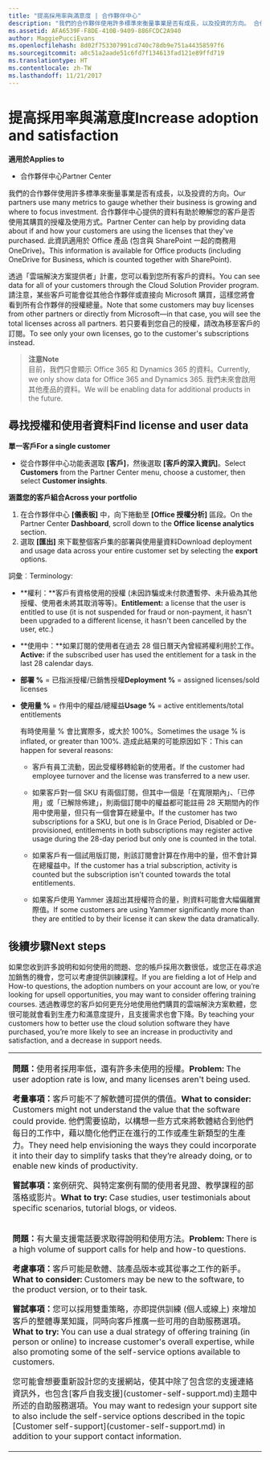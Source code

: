 ```yaml
---
title: "提高採用率與滿意度 | 合作夥伴中心"
description: "我們的合作夥伴使用許多標準來衡量事業是否有成長，以及投資的方向。 合作夥伴中心提供的資料有助於瞭解您的客戶是否使用其購買的授權及使用方式。"
ms.assetid: AFA6539F-F8DE-410B-9409-886FCDC2A940
author: MaggiePucciEvans
ms.openlocfilehash: 8d02f753307991cd740c78db9e751a44358597f6
ms.sourcegitcommit: a8c51a2aade51c6fd7f134613fad121e89ffd719
ms.translationtype: HT
ms.contentlocale: zh-TW
ms.lasthandoff: 11/21/2017
---
```

# <a name="increase-adoption-and-satisfaction"></a><span data-ttu-id="fe13a-104">提高採用率與滿意度</span><span class="sxs-lookup"><span data-stu-id="fe13a-104">Increase adoption and satisfaction</span></span>

**<span data-ttu-id="fe13a-105">適用於</span><span class="sxs-lookup"><span data-stu-id="fe13a-105">Applies to</span></span>**

-  <span data-ttu-id="fe13a-106">合作夥伴中心</span><span class="sxs-lookup"><span data-stu-id="fe13a-106">Partner Center</span></span>

<span data-ttu-id="fe13a-107">我們的合作夥伴使用許多標準來衡量事業是否有成長，以及投資的方向。</span><span class="sxs-lookup"><span data-stu-id="fe13a-107">Our partners use many metrics to gauge whether their business is growing and where to focus investment.</span></span> <span data-ttu-id="fe13a-108">合作夥伴中心提供的資料有助於瞭解您的客戶是否使用其購買的授權及使用方式。</span><span class="sxs-lookup"><span data-stu-id="fe13a-108">Partner Center can help by providing data about if and how your customers are using the licenses that they've purchased.</span></span> <span data-ttu-id="fe13a-109">此資訊適用於 Office 產品 (包含與 SharePoint 一起的商務用 OneDrive)。</span><span class="sxs-lookup"><span data-stu-id="fe13a-109">This information is available for Office products (including OneDrive for Business, which is counted together with SharePoint).</span></span>

<span data-ttu-id="fe13a-110">透過「雲端解決方案提供者」計畫，您可以看到您所有客戶的資料。</span><span class="sxs-lookup"><span data-stu-id="fe13a-110">You can see data for all of your customers through the Cloud Solution Provider program.</span></span> <span data-ttu-id="fe13a-111">請注意，某些客戶可能會從其他合作夥伴或直接向 Microsoft 購買，這樣您將會看到所有合作夥伴的授權總量。</span><span class="sxs-lookup"><span data-stu-id="fe13a-111">Note that some customers may buy licenses from other partners or directly from Microsoft—in that case, you will see the total licenses across all partners.</span></span> <span data-ttu-id="fe13a-112">若只要看到您自己的授權，請改為移至客戶的訂閱。</span><span class="sxs-lookup"><span data-stu-id="fe13a-112">To see only your own licenses, go to the customer's subscriptions instead.</span></span>

>**<span data-ttu-id="fe13a-113">注意</span><span class="sxs-lookup"><span data-stu-id="fe13a-113">Note</span></span>**<br> <span data-ttu-id="fe13a-114">目前，我們只會顯示 Office 365 和 Dynamics 365 的資料。</span><span class="sxs-lookup"><span data-stu-id="fe13a-114">Currently, we only show data for Office 365 and Dynamics 365.</span></span> <span data-ttu-id="fe13a-115">我們未來會啟用其他產品的資料。</span><span class="sxs-lookup"><span data-stu-id="fe13a-115">We will be enabling data for additional products in the future.</span></span>

## <a name="find-license-and-user-data"></a><span data-ttu-id="fe13a-116">尋找授權和使用者資料</span><span class="sxs-lookup"><span data-stu-id="fe13a-116">Find license and user data</span></span>


**<span data-ttu-id="fe13a-117">單一客戶</span><span class="sxs-lookup"><span data-stu-id="fe13a-117">For a single customer</span></span>**

-   <span data-ttu-id="fe13a-118">從合作夥伴中心功能表選取 **\[客戶\]**，然後選取 **\[客戶的深入資訊\]**。</span><span class="sxs-lookup"><span data-stu-id="fe13a-118">Select **Customers** from the Partner Center menu, choose a customer, then select **Customer insights**.</span></span>

**<span data-ttu-id="fe13a-119">涵蓋您的客戶組合</span><span class="sxs-lookup"><span data-stu-id="fe13a-119">Across your portfolio</span></span>**

1.  <span data-ttu-id="fe13a-120">在合作夥伴中心 **\[儀表板\]** 中，向下捲動至 **\[Office 授權分析\]** 區段。</span><span class="sxs-lookup"><span data-stu-id="fe13a-120">On the Partner Center **Dashboard**, scroll down to the **Office license analytics** section.</span></span>
2.  <span data-ttu-id="fe13a-121">選取 **\[匯出\]** 來下載整個客戶集的部署與使用量資料</span><span class="sxs-lookup"><span data-stu-id="fe13a-121">Download deployment and usage data across your entire customer set by selecting the **export** options.</span></span>

<span data-ttu-id="fe13a-122">詞彙︰</span><span class="sxs-lookup"><span data-stu-id="fe13a-122">Terminology:</span></span>

-   <span data-ttu-id="fe13a-123">**權利：**客戶有資格使用的授權 (未因詐騙或未付款遭暫停、未升級為其他授權、使用者未將其取消等等)。</span><span class="sxs-lookup"><span data-stu-id="fe13a-123">**Entitlement:** a license that the user is entitled to use (it is not suspended for fraud or non-payment, it hasn't been upgraded to a different license, it hasn't been cancelled by the user, etc.)</span></span>

-   <span data-ttu-id="fe13a-124">**使用中：**如果訂閱的使用者在過去 28 個日曆天內曾經將權利用於工作。</span><span class="sxs-lookup"><span data-stu-id="fe13a-124">**Active:** if the subscribed user has used the entitlement for a task in the last 28 calendar days.</span></span>

-   <span data-ttu-id="fe13a-125">**部署 %** = 已指派授權/已銷售授權</span><span class="sxs-lookup"><span data-stu-id="fe13a-125">**Deployment %** = assigned licenses/sold licenses</span></span>

-   <span data-ttu-id="fe13a-126">**使用量 %** = 作用中的權益/總權益</span><span class="sxs-lookup"><span data-stu-id="fe13a-126">**Usage %** = active entitlements/total entitlements</span></span>

    <span data-ttu-id="fe13a-127">有時使用量 % 會比實際多，或大於 100%。</span><span class="sxs-lookup"><span data-stu-id="fe13a-127">Sometimes the usage % is inflated, or greater than 100%.</span></span> <span data-ttu-id="fe13a-128">造成此結果的可能原因如下：</span><span class="sxs-lookup"><span data-stu-id="fe13a-128">This can happen for several reasons:</span></span>

    -   <span data-ttu-id="fe13a-129">客戶有員工流動，因此受權移轉給新的使用者。</span><span class="sxs-lookup"><span data-stu-id="fe13a-129">If the customer had employee turnover and the license was transferred to a new user.</span></span>

    -   <span data-ttu-id="fe13a-130">如果客戶對一個 SKU 有兩個訂閱，但其中一個是「在寬限期內」、「已停用」或「已解除佈建」，則兩個訂閱中的權益都可能註冊 28 天期間內的作用中使用量，但只有一個會算在總量中。</span><span class="sxs-lookup"><span data-stu-id="fe13a-130">If the customer has two subscriptions for a SKU, but one is In Grace Period, Disabled or De-provisioned, entitlements in both subscriptions may register active usage during the 28-day period but only one is counted in the total.</span></span>

    -   <span data-ttu-id="fe13a-131">如果客戶有一個試用版訂閱，則該訂閱會計算在作用中的量，但不會計算在總權益中。</span><span class="sxs-lookup"><span data-stu-id="fe13a-131">If the customer has a trial subscription, activity is counted but the subscription isn't counted towards the total entitlements.</span></span>

    -   <span data-ttu-id="fe13a-132">如果客戶使用 Yammer 遠超出其授權符合的量，則資料可能會大幅偏離實際值。</span><span class="sxs-lookup"><span data-stu-id="fe13a-132">If some customers are using Yammer significantly more than they are entitled to by their license it can skew the data dramatically.</span></span>

## <a name="next-steps"></a><span data-ttu-id="fe13a-133">後續步驟</span><span class="sxs-lookup"><span data-stu-id="fe13a-133">Next steps</span></span>


<span data-ttu-id="fe13a-134">如果您收到許多說明和如何使用的問題、您的帳戶採用次數很低，或您正在尋求追加銷售的機會，您可以考慮提供訓練課程。</span><span class="sxs-lookup"><span data-stu-id="fe13a-134">If you are fielding a lot of Help and How-to questions, the adoption numbers on your account are low, or you’re looking for upsell opportunities, you may want to consider offering training courses.</span></span> <span data-ttu-id="fe13a-135">透過教導您的客戶如何更充分地使用他們購買的雲端解決方案軟體，您很可能就會看到生產力和滿意度提升，且支援需求也會下降。</span><span class="sxs-lookup"><span data-stu-id="fe13a-135">By teaching your customers how to better use the cloud solution software they have purchased, you’re more likely to see an increase in productivity and satisfaction, and a decrease in support needs.</span></span>

<table>
<colgroup>
<col width="100%" />
</colgroup>
<tbody>
<tr class="odd">
<td><p><span data-ttu-id="fe13a-136"><strong>問題：</strong>使用者採用率低，還有許多未使用的授權。</span><span class="sxs-lookup"><span data-stu-id="fe13a-136"><strong>Problem:</strong> The user adoption rate is low, and many licenses aren't being used.</span></span></p>
<p><span data-ttu-id="fe13a-137"><strong>考量事項：</strong>客戶可能不了解軟體可提供的價值。</span><span class="sxs-lookup"><span data-stu-id="fe13a-137"><strong>What to consider:</strong> Customers might not understand the value that the software could provide.</span></span> <span data-ttu-id="fe13a-138">他們需要協助，以構想一些方式來將軟體結合到他們每日的工作中，藉以簡化他們正在進行的工作或產生新類型的生產力。</span><span class="sxs-lookup"><span data-stu-id="fe13a-138">They need help envisioning the ways they could incorporate it into their day to simplify tasks that they’re already doing, or to enable new kinds of productivity.</span></span></p>
<p><span data-ttu-id="fe13a-139"><strong>嘗試事項：</strong>案例研究、與特定案例有關的使用者見證、教學課程的部落格或影片。</span><span class="sxs-lookup"><span data-stu-id="fe13a-139"><strong>What to try:</strong> Case studies, user testimonials about specific scenarios, tutorial blogs, or videos.</span></span></p></td>
</tr>
<tr class="even">
<td><p><span data-ttu-id="fe13a-140"><strong>問題：</strong>有大量支援電話要求取得說明和使用方法。</span><span class="sxs-lookup"><span data-stu-id="fe13a-140"><strong>Problem:</strong> There is a high volume of support calls for help and how-to questions.</span></span></p>
<p><span data-ttu-id="fe13a-141"><strong>考慮事項：</strong>客戶可能是軟體、該產品版本或其從事之工作的新手。</span><span class="sxs-lookup"><span data-stu-id="fe13a-141"><strong>What to consider:</strong> Customers may be new to the software, to the product version, or to their task.</span></span></p>
<p><span data-ttu-id="fe13a-142"><strong>嘗試事項：</strong>您可以採用雙重策略，亦即提供訓練 (個人或線上) 來增加客戶的整體專業知識，同時向客戶推廣一些可用的自助服務選項。</span><span class="sxs-lookup"><span data-stu-id="fe13a-142"><strong>What to try:</strong> You can use a dual strategy of offering training (in person or online) to increase customer's overall expertise, while also promoting some of the self-service options available to customers.</span></span></p>
<p><span data-ttu-id="fe13a-143">您可能會想要重新設計您的支援網站，使其中除了包含您的支援連絡資訊外，也包含[客戶自我支援](customer-self-support.md)主題中所述的自助服務選項。</span><span class="sxs-lookup"><span data-stu-id="fe13a-143">You may want to redesign your support site to also include the self-service options described in the topic [Customer self-support](customer-self-support.md) in addition to your support contact information.</span></span></p></td>
</tr>
</tbody>
</table>

 

 

 



